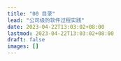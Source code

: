 ```yaml
---
title: "00 目录"
lead: "公司级的软件过程实践"
date: 2023-04-22T13:03:02+08:00
lastmod: 2023-04-22T13:03:02+08:00
draft: false
images: []
---
```

